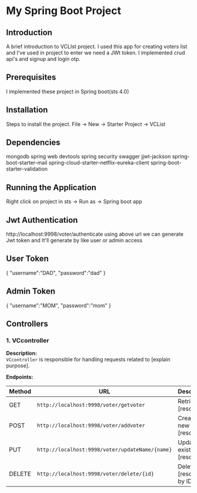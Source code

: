# My Spring Boot Project

## Introduction

A brief introduction to VCLIst project.
I used this app for creating voters list and I've used in project to enter we need a JWt token.
I implemented crud api's and signup and login otp.

## Prerequisites

I implemented these project in Spring boot(sts 4.0)

## Installation

Steps to install the project.
File -> New -> Starter Project -> VCList

## Dependencies
mongodb
spring web
devtools
spring security
swagger
jjwt-jackson
spring-boot-starter-mail
spring-cloud-starter-netflix-eureka-client
spring-boot-starter-validation

## Running the Application

Right click on project in sts -> Run as -> Spring boot app

## Jwt Authentication

http://localhost:9998/voter/authenticate
using above url we can generate Jwt token and It'll generate by
like user or admin access 

User Token
----------
{
    "username":"DAD",
    "password":"dad"
}

Admin Token
-----------

{
    "username":"MOM",
    "password":"mom"
}

## Controllers

### 1. **VCcontroller**

**Description:**  
`VCcontroller` is responsible for handling requests related to [explain purpose].

**Endpoints:**

| Method | URL | Description |
|--------|-----|-------------|
| GET    | `http://localhost:9998/voter/getvoter`     | Retrieves [resource] |
| POST   | `http://localhost:9998/voter/addvoter`     | Creates a new [resource] |
| PUT    | `http://localhost:9998/voter/updateName/{name}` | Updates an existing [resource] |
| DELETE | `http://localhost:9998/voter/delete/{id}` | Deletes an [resource] by ID |


